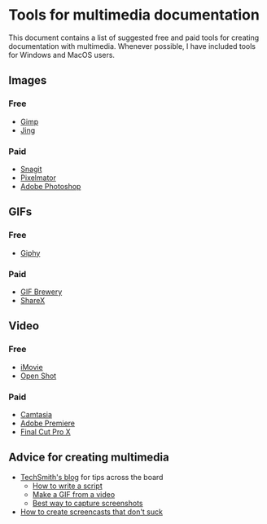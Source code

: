 # Tools for multimedia documentation

This document contains a list of suggested free and paid tools for creating
documentation with multimedia. Whenever possible, I have included tools for
Windows and MacOS users.

## Images

### Free
+ [Gimp](https://www.gimp.org/)
+ [Jing](https://www.techsmith.com/jing-tool.html)

### Paid
+ [Snagit](https://www.techsmith.com/screen-capture.html)
+ [Pixelmator](https://www.pixelmator.com/pro/)
+ [Adobe Photoshop](https://www.adobe.com/products/photoshop.html)

## GIFs

### Free
+ [Giphy](https://giphy.com/create/gifmaker)

### Paid
+ [GIF Brewery](https://gfycat.com/gifbrewery)
+ [ShareX](https://getsharex.com/)

## Video

### Free
+ [iMovie](https://www.apple.com/imovie/)
+ [Open Shot](https://www.openshot.org/)

### Paid
+ [Camtasia](https://www.techsmith.com/video-editor.html) 
+ [Adobe Premiere](https://www.adobe.com/products/premiere.html)
+ [Final Cut Pro X](https://www.apple.com/final-cut-pro/)

## Advice for creating multimedia

+ [TechSmith's blog](https://www.techsmith.com/blog/) for tips across the board
   + [How to write a script](https://www.techsmith.com/blog/how-to-write-script-for-video/)
   + [Make a GIF from a video](https://www.techsmith.com/blog/how-to-make-a-gif-from-a-video/)
   + [Best way to capture screenshots](https://www.techsmith.com/blog/how-to-capture-screen-images/)
+ [How to create screencasts that don't suck](https://shawnhesketh.com/create-screencasts/)



